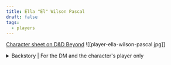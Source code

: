 ```yaml
---
title: Ella "El" Wilson Pascal
draft: false
tags:
  - players
---
```

[Character sheet on D&D Beyond](https://www.dndbeyond.com/characters/129409651)
![[player-ella-wilson-pascal.jpg]]
<details>
	<summary>Backstory | For the DM and the character's player only</summary>
	<p>Coming soon.</p>
</details>